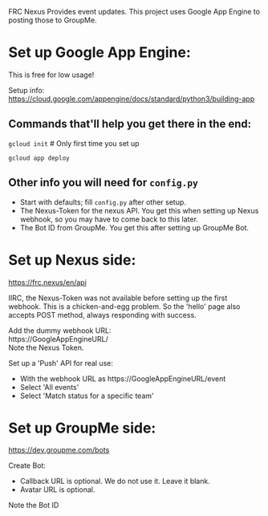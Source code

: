 FRC Nexus Provides event updates. This project uses Google App Engine to posting those to GroupMe.

# Set up Google App Engine:

This is free for low usage!

Setup info: https://cloud.google.com/appengine/docs/standard/python3/building-app

## Commands that'll help you get there in the end:

`gcloud init` # Only first time you set up

`gcloud app deploy`

## Other info you will need for `config.py`
- Start with defaults; fill `config.py` after other setup.
- The Nexus-Token for the nexus API.  You get this when setting up Nexus webhook, so you may have to come back to this later.
- The Bot ID from GroupMe.  You get this after setting up GroupMe Bot.

# Set up Nexus side:

https://frc.nexus/en/api

IIRC, the Nexus-Token was not available before setting up the first webhook.  This is a chicken-and-egg problem.  So the 'hello' page also accepts POST method, always responding with success.

Add the dummy webhook URL:<br>
https://GoogleAppEngineURL/<br>
Note the Nexus Token.

Set up a 'Push' API for real use:
- With the webhook URL as https://GoogleAppEngineURL/event
- Select 'All events'
- Select 'Match status for a specific team'

# Set up GroupMe side:

https://dev.groupme.com/bots

Create Bot:
- Callback URL is optional.  We do not use it.  Leave it blank.
- Avatar URL is optional.

Note the Bot ID
